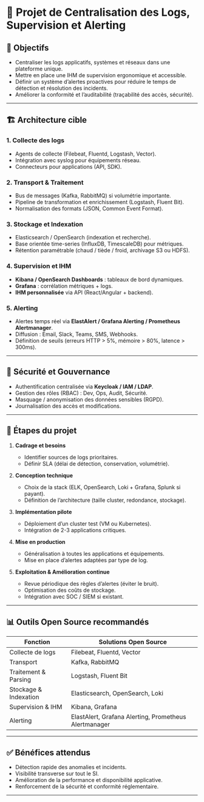 # 📌 Projet de Centralisation des Logs, Supervision et Alerting

## 🎯 Objectifs

* Centraliser les logs applicatifs, systèmes et réseaux dans une plateforme unique.
* Mettre en place une IHM de supervision ergonomique et accessible.
* Définir un système d’alertes proactives pour réduire le temps de détection et résolution des incidents.
* Améliorer la conformité et l’auditabilité (traçabilité des accès, sécurité).

---

## 🏗️ Architecture cible

### 1. **Collecte des logs**

* Agents de collecte (Filebeat, Fluentd, Logstash, Vector).
* Intégration avec syslog pour équipements réseau.
* Connecteurs pour applications (API, SDK).

### 2. **Transport & Traitement**

* Bus de messages (Kafka, RabbitMQ) si volumétrie importante.
* Pipeline de transformation et enrichissement (Logstash, Fluent Bit).
* Normalisation des formats (JSON, Common Event Format).

### 3. **Stockage et Indexation**

* Elasticsearch / OpenSearch (indexation et recherche).
* Base orientée time-series (InfluxDB, TimescaleDB) pour métriques.
* Rétention paramétrable (chaud / tiède / froid, archivage S3 ou HDFS).

### 4. **Supervision et IHM**

* **Kibana / OpenSearch Dashboards** : tableaux de bord dynamiques.
* **Grafana** : corrélation métriques + logs.
* **IHM personnalisée** via API (React/Angular + backend).

### 5. **Alerting**

* Alertes temps réel via **ElastAlert / Grafana Alerting / Prometheus Alertmanager**.
* Diffusion : Email, Slack, Teams, SMS, Webhooks.
* Définition de seuils (erreurs HTTP > 5%, mémoire > 80%, latence > 300ms).

---

## 🔐 Sécurité et Gouvernance

* Authentification centralisée via **Keycloak / IAM / LDAP**.
* Gestion des rôles (RBAC) : Dev, Ops, Audit, Sécurité.
* Masquage / anonymisation des données sensibles (RGPD).
* Journalisation des accès et modifications.

---

## 🚀 Étapes du projet

1. **Cadrage et besoins**

   * Identifier sources de logs prioritaires.
   * Définir SLA (délai de détection, conservation, volumétrie).

2. **Conception technique**

   * Choix de la stack (ELK, OpenSearch, Loki + Grafana, Splunk si payant).
   * Définition de l’architecture (taille cluster, redondance, stockage).

3. **Implémentation pilote**

   * Déploiement d’un cluster test (VM ou Kubernetes).
   * Intégration de 2-3 applications critiques.

4. **Mise en production**

   * Généralisation à toutes les applications et équipements.
   * Mise en place d’alertes adaptées par type de log.

5. **Exploitation & Amélioration continue**

   * Revue périodique des règles d’alertes (éviter le bruit).
   * Optimisation des coûts de stockage.
   * Intégration avec SOC / SIEM si existant.

---

## 📊 Outils Open Source recommandés

| Fonction              | Solutions Open Source                                 |
| --------------------- | ----------------------------------------------------- |
| Collecte de logs      | Filebeat, Fluentd, Vector                             |
| Transport             | Kafka, RabbitMQ                                       |
| Traitement & Parsing  | Logstash, Fluent Bit                                  |
| Stockage & Indexation | Elasticsearch, OpenSearch, Loki                       |
| Supervision & IHM     | Kibana, Grafana                                       |
| Alerting              | ElastAlert, Grafana Alerting, Prometheus Alertmanager |

---

## ✅ Bénéfices attendus

* Détection rapide des anomalies et incidents.
* Visibilité transverse sur tout le SI.
* Amélioration de la performance et disponibilité applicative.
* Renforcement de la sécurité et conformité réglementaire.

---
